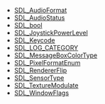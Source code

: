 <!-- BEGIN CATEGORY LIST -->
- [SDL_AudioFormat](SDL_AudioFormat)
- [SDL_AudioStatus](SDL_AudioStatus)
- [SDL_bool](SDL_bool)
- [SDL_JoystickPowerLevel](SDL_JoystickPowerLevel)
- [SDL_Keycode](SDL_Keycode)
- [SDL_LOG_CATEGORY](SDL_LOG_CATEGORY)
- [SDL_MessageBoxColorType](SDL_MessageBoxColorType)
- [SDL_PixelFormatEnum](SDL_PixelFormatEnum)
- [SDL_RendererFlip](SDL_RendererFlip)
- [SDL_SensorType](SDL_SensorType)
- [SDL_TextureModulate](SDL_TextureModulate)
- [SDL_WindowFlags](SDL_WindowFlags)
<!-- END CATEGORY LIST -->
